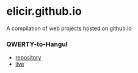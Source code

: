 # elicir.github.io

A compilation of web projects hosted on github.io

### QWERTY-to-Hangul ###

* [repository](https://github.com/elicir/QWERTY-to-Hangul)
* [live](https://elicir.github.io/q2han)
